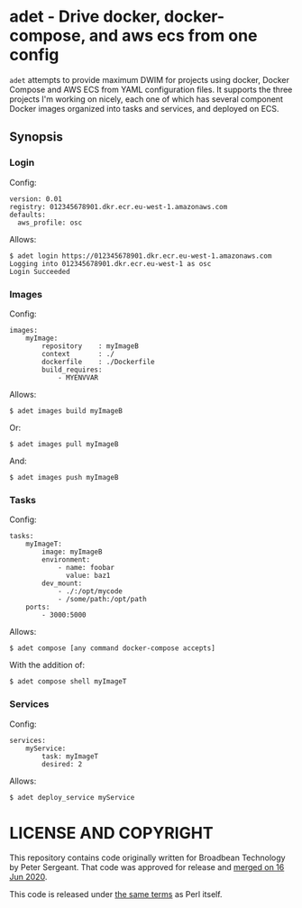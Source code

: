
# adet - Drive docker, docker-compose, and aws ecs from one config

`adet` attempts to provide maximum DWIM for projects using docker, Docker
Compose and AWS ECS from YAML configuration files. It supports the three
projects I'm working on nicely, each one of which has several component
Docker images organized into tasks and services, and deployed on ECS.

## Synopsis

### Login

Config:

    version: 0.01
    registry: 012345678901.dkr.ecr.eu-west-1.amazonaws.com
    defaults:
      aws_profile: osc

Allows:

    $ adet login https://012345678901.dkr.ecr.eu-west-1.amazonaws.com
    Logging into 012345678901.dkr.ecr.eu-west-1 as osc
    Login Succeeded

### Images

Config:

    images:
        myImage:
            repository    : myImageB
            context       : ./
            dockerfile    : ./Dockerfile
            build_requires:
                - MYENVVAR
Allows:

    $ adet images build myImageB

Or:

    $ adet images pull myImageB

And:

    $ adet images push myImageB

### Tasks

Config:

    tasks:
        myImageT:
            image: myImageB
            environment:
                - name: foobar
                  value: baz1
            dev_mount:
                - ./:/opt/mycode
                - /some/path:/opt/path
        ports:
            - 3000:5000

Allows:

    $ adet compose [any command docker-compose accepts]

With the addition of:

    $ adet compose shell myImageT

### Services

Config:

    services:
        myService:
            task: myImageT
            desired: 2

Allows:

    $ adet deploy_service myService

# LICENSE AND COPYRIGHT

This repository contains code originally written for Broadbean Technology
by Peter Sergeant. That code was approved for release and [merged on 16 Jun
2020](https://github.com/pjlsergeant/adet/pull/1).

This code is released under [the same terms](https://dev.perl.org/licenses/)
as Perl itself.
